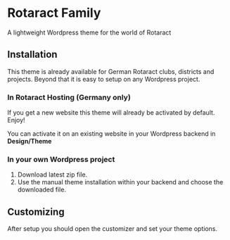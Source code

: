 # Rotaract Family
A lightweight Wordpress theme for the world of Rotaract

## Installation
This theme is already available for German Rotaract clubs, districts and projects. Beyond that it is easy to setup on any Wordpress project.

### In Rotaract Hosting (Germany only)
If you get a new website this theme will already be activated by default. Enjoy!

You can activate it on an existing website in your Wordpress backend in **Design/Theme**

### In your own Wordpress project

1. Download latest zip file.
2. Use the manual theme installation within your backend and choose the downloaded file.

## Customizing
After setup you should open the customizer and set your theme options.